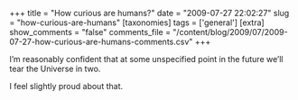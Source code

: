 +++
title = "How curious are humans?"
date = "2009-07-27 22:02:27"
slug = "how-curious-are-humans"
[taxonomies]
tags = ['general']
[extra]
show_comments = "false"
comments_file = "/content/blog/2009/07/2009-07-27-how-curious-are-humans-comments.csv"
+++

I’m reasonably confident that at some unspecified point in the future we’ll tear the Universe in two.

I feel slightly proud about that.

